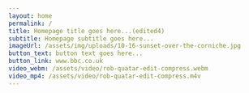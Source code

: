 ```yaml
---
layout: home
permalink: /
title: Homepage title goes here...(edited4)
subtitle: Homepage subtitle goes here...
imageUrl: /assets/img/uploads/10-16-sunset-over-the-corniche.jpg
button_text: button text goes here...
button_link: www.bbc.co.uk
video_webm: /assets/video/rob-quatar-edit-compress.webm
video_mp4: /assets/video/rob-quatar-edit-compress.m4v
---
```


